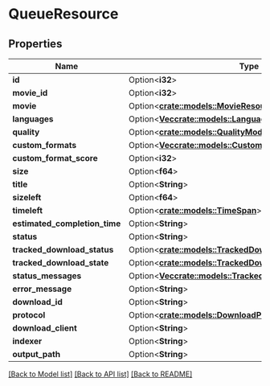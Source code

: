 # QueueResource

## Properties

Name | Type | Description | Notes
------------ | ------------- | ------------- | -------------
**id** | Option<**i32**> |  | [optional]
**movie_id** | Option<**i32**> |  | [optional]
**movie** | Option<[**crate::models::MovieResource**](MovieResource.md)> |  | [optional]
**languages** | Option<[**Vec<crate::models::Language>**](Language.md)> |  | [optional]
**quality** | Option<[**crate::models::QualityModel**](QualityModel.md)> |  | [optional]
**custom_formats** | Option<[**Vec<crate::models::CustomFormatResource>**](CustomFormatResource.md)> |  | [optional]
**custom_format_score** | Option<**i32**> |  | [optional]
**size** | Option<**f64**> |  | [optional]
**title** | Option<**String**> |  | [optional]
**sizeleft** | Option<**f64**> |  | [optional]
**timeleft** | Option<[**crate::models::TimeSpan**](TimeSpan.md)> |  | [optional]
**estimated_completion_time** | Option<**String**> |  | [optional]
**status** | Option<**String**> |  | [optional]
**tracked_download_status** | Option<[**crate::models::TrackedDownloadStatus**](TrackedDownloadStatus.md)> |  | [optional]
**tracked_download_state** | Option<[**crate::models::TrackedDownloadState**](TrackedDownloadState.md)> |  | [optional]
**status_messages** | Option<[**Vec<crate::models::TrackedDownloadStatusMessage>**](TrackedDownloadStatusMessage.md)> |  | [optional]
**error_message** | Option<**String**> |  | [optional]
**download_id** | Option<**String**> |  | [optional]
**protocol** | Option<[**crate::models::DownloadProtocol**](DownloadProtocol.md)> |  | [optional]
**download_client** | Option<**String**> |  | [optional]
**indexer** | Option<**String**> |  | [optional]
**output_path** | Option<**String**> |  | [optional]

[[Back to Model list]](../README.md#documentation-for-models) [[Back to API list]](../README.md#documentation-for-api-endpoints) [[Back to README]](../README.md)


